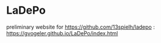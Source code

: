 # LaDePo
preliminary website for https://github.com/13spielh/ladepo : https://gvogeler.github.io/LaDePo/index.html

